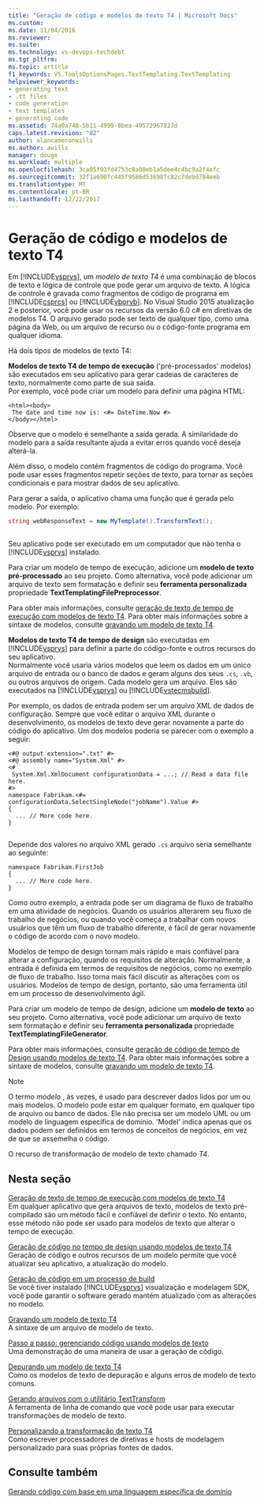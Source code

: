 ```yaml
---
title: "Geração de código e modelos de texto T4 | Microsoft Docs"
ms.custom: 
ms.date: 11/04/2016
ms.reviewer: 
ms.suite: 
ms.technology: vs-devops-techdebt
ms.tgt_pltfrm: 
ms.topic: article
f1_keywords: VS.ToolsOptionsPages.TextTemplating.TextTemplating
helpviewer_keywords:
- generating text
- .tt files
- code generation
- text templates
- generating code
ms.assetid: 74a0a748-5b11-4999-8bea-49572967827d
caps.latest.revision: "82"
author: alancameronwills
ms.author: awills
manager: douge
ms.workload: multiple
ms.openlocfilehash: 3ca05f93fd4753c8a00eb1a5dee4c4bc9a2f4efc
ms.sourcegitcommit: 32f1a690fc445f9586d53698fc82c7debd784eeb
ms.translationtype: MT
ms.contentlocale: pt-BR
ms.lasthandoff: 12/22/2017
---
```

# <a name="code-generation-and-t4-text-templates"></a>Geração de código e modelos de texto T4
Em [!INCLUDE[vsprvs](../code-quality/includes/vsprvs_md.md)], um *modelo de texto T4* é uma combinação de blocos de texto e lógica de controle que pode gerar um arquivo de texto. A lógica de controle é gravada como fragmentos de código de programa em [!INCLUDE[csprcs](../data-tools/includes/csprcs_md.md)] ou [!INCLUDE[vbprvb](../code-quality/includes/vbprvb_md.md)]. No Visual Studio 2015 atualização 2 e posterior, você pode usar os recursos da versão 6.0 c# em diretivas de modelos T4. O arquivo gerado pode ser texto de qualquer tipo, como uma página da Web, ou um arquivo de recurso ou o código-fonte programa em qualquer idioma.  
  
 Há dois tipos de modelos de texto T4:  
  
 **Modelos de texto T4 de tempo de execução** ('pré-processados' modelos) são executados em seu aplicativo para gerar cadeias de caracteres de texto, normalmente como parte de sua saída.  
 Por exemplo, você pode criar um modelo para definir uma página HTML:  
  
```  
<html><body>  
 The date and time now is: <#= DateTime.Now #>  
</body></html>  
```  
  
 Observe que o modelo é semelhante a saída gerada. A similaridade do modelo para a saída resultante ajuda a evitar erros quando você deseja alterá-la.  
  
 Além disso, o modelo contém fragmentos de código do programa. Você pode usar esses fragmentos repetir seções de texto, para tornar as seções condicionais e para mostrar dados de seu aplicativo.  
  
 Para gerar a saída, o aplicativo chama uma função que é gerada pelo modelo. Por exemplo:  
  
```csharp  
string webResponseText = new MyTemplate().TransformText();  
  
```  
  
 Seu aplicativo pode ser executado em um computador que não tenha o [!INCLUDE[vsprvs](../code-quality/includes/vsprvs_md.md)] instalado.  
  
 Para criar um modelo de tempo de execução, adicione um **modelo de texto pré-processado** ao seu projeto. Como alternativa, você pode adicionar um arquivo de texto sem formatação e definir seu **ferramenta personalizada** propriedade **TextTemplatingFilePreprocessor**.  
  
 Para obter mais informações, consulte [geração de texto de tempo de execução com modelos de texto T4](../modeling/run-time-text-generation-with-t4-text-templates.md). Para obter mais informações sobre a sintaxe de modelos, consulte [gravando um modelo de texto T4](../modeling/writing-a-t4-text-template.md).  
  
 **Modelos de texto T4 de tempo de design** são executadas em [!INCLUDE[vsprvs](../code-quality/includes/vsprvs_md.md)] para definir a parte do código-fonte e outros recursos do seu aplicativo.  
 Normalmente você usaria vários modelos que leem os dados em um único arquivo de entrada ou o banco de dados e geram alguns dos seus `.cs`, `.vb`, ou outros arquivos de origem. Cada modelo gera um arquivo. Eles são executados na [!INCLUDE[vsprvs](../code-quality/includes/vsprvs_md.md)] ou [!INCLUDE[vstecmsbuild](../extensibility/internals/includes/vstecmsbuild_md.md)].  
  
 Por exemplo, os dados de entrada podem ser um arquivo XML de dados de configuração. Sempre que você editar o arquivo XML durante o desenvolvimento, os modelos de texto deve gerar novamente a parte do código do aplicativo. Um dos modelos poderia se parecer com o exemplo a seguir:  
  
```  
<#@ output extension=".txt" #>  
<#@ assembly name="System.Xml" #>  
<#  
 System.Xml.XmlDocument configurationData = ...; // Read a data file here.  
#>  
namespace Fabrikam.<#= configurationData.SelectSingleNode("jobName").Value #>  
{  
  ... // More code here.   
}  
  
```  
  
 Depende dos valores no arquivo XML gerado `.cs` arquivo seria semelhante ao seguinte:  
  
```  
namespace Fabrikam.FirstJob  
{  
  ... // More code here.   
}  
```  
  
 Como outro exemplo, a entrada pode ser um diagrama de fluxo de trabalho em uma atividade de negócios. Quando os usuários alterarem seu fluxo de trabalho de negócios, ou quando você começa a trabalhar com novos usuários que têm um fluxo de trabalho diferente, é fácil de gerar novamente o código de acordo com o novo modelo.  
  
 Modelos de tempo de design tornam mais rápido e mais confiável para alterar a configuração, quando os requisitos de alteração. Normalmente, a entrada é definida em termos de requisitos de negócios, como no exemplo de fluxo de trabalho. Isso torna mais fácil discutir as alterações com os usuários. Modelos de tempo de design, portanto, são uma ferramenta útil em um processo de desenvolvimento ágil.  
  
 Para criar um modelo de tempo de design, adicione um **modelo de texto** ao seu projeto. Como alternativa, você pode adicionar um arquivo de texto sem formatação e definir seu **ferramenta personalizada** propriedade **TextTemplatingFileGenerator**.  
  
 Para obter mais informações, consulte [geração de código de tempo de Design usando modelos de texto T4](../modeling/design-time-code-generation-by-using-t4-text-templates.md). Para obter mais informações sobre a sintaxe de modelos, consulte [gravando um modelo de texto T4](../modeling/writing-a-t4-text-template.md).  
  
> [!NOTE]
>  O termo *modelo* , às vezes, é usado para descrever dados lidos por um ou mais modelos. O modelo pode estar em qualquer formato, em qualquer tipo de arquivo ou banco de dados. Ele não precisa ser um modelo UML ou um modelo de linguagem específica de domínio. 'Model' indica apenas que os dados podem ser definidos em termos de conceitos de negócios, em vez de que se assemelha o código.  
  
 O recurso de transformação de modelo de texto chamado *T4*.  
  
## <a name="in-this-section"></a>Nesta seção  
 [Geração de texto de tempo de execução com modelos de texto T4](../modeling/run-time-text-generation-with-t4-text-templates.md)  
 Em qualquer aplicativo que gera arquivos de texto, modelos de texto pré-compilado são um método fácil e confiável de definir o texto. No entanto, esse método não pode ser usado para modelos de texto que alterar o tempo de execução.  
  
 [Geração de código no tempo de design usando modelos de texto T4](../modeling/design-time-code-generation-by-using-t4-text-templates.md)  
 Geração de código e outros recursos de um modelo permite que você atualizar seu aplicativo, a atualização do modelo.  
  
 [Geração de código em um processo de build](../modeling/code-generation-in-a-build-process.md)  
 Se você tiver instalado [!INCLUDE[vsprvs](../code-quality/includes/vsprvs_md.md)] visualização e modelagem SDK, você pode garantir o software gerado mantém atualizado com as alterações no modelo.  
  
 [Gravando um modelo de texto T4](../modeling/writing-a-t4-text-template.md)  
 A sintaxe de um arquivo de modelo de texto.  
  
 [Passo a passo: gerenciando código usando modelos de texto](../modeling/walkthrough-generating-code-by-using-text-templates.md)  
 Uma demonstração de uma maneira de usar a geração de código.  
  
 [Depurando um modelo de texto T4](../modeling/debugging-a-t4-text-template.md)  
 Como os modelos de texto de depuração e alguns erros de modelo de texto comuns.  
  
 [Gerando arquivos com o utilitário TextTransform](../modeling/generating-files-with-the-texttransform-utility.md)  
 A ferramenta de linha de comando que você pode usar para executar transformações de modelo de texto.  
  
 [Personalizando a transformação de texto T4](../modeling/customizing-t4-text-transformation.md)  
 Como escrever processadores de diretivas e hosts de modelagem personalizado para suas próprias fontes de dados.  
  
## <a name="see-also"></a>Consulte também  
 [Gerando código com base em uma linguagem específica de domínio](../modeling/generating-code-from-a-domain-specific-language.md)